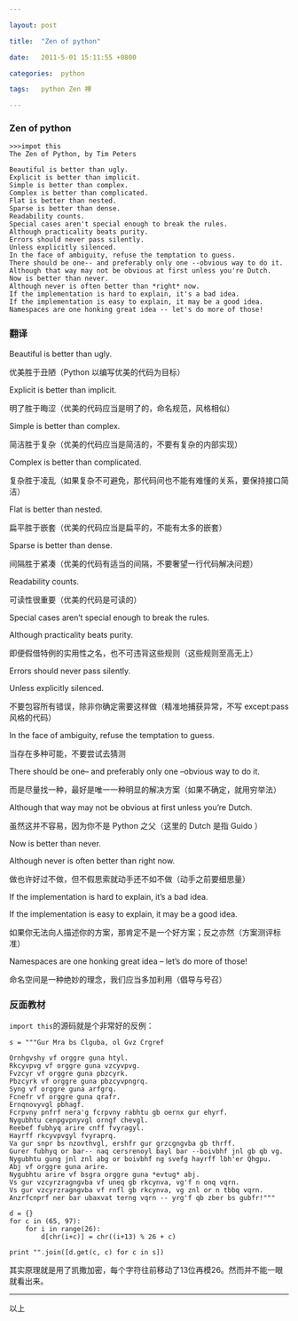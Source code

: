 ```yaml
---

layout: post

title:  "Zen of python"

date:   2011-5-01 15:11:55 +0800

categories:  python

tags:   python Zen 禅

---
```


### Zen of python

	>>>impot this
	The Zen of Python, by Tim Peters

	Beautiful is better than ugly.
	Explicit is better than implicit.
	Simple is better than complex.
	Complex is better than complicated.
	Flat is better than nested.
	Sparse is better than dense.
	Readability counts.
	Special cases aren't special enough to break the rules.
	Although practicality beats purity.
	Errors should never pass silently.
	Unless explicitly silenced.
	In the face of ambiguity, refuse the temptation to guess.
	There should be one-- and preferably only one --obvious way to do it.
	Although that way may not be obvious at first unless you're Dutch.
	Now is better than never.
	Although never is often better than *right* now.
	If the implementation is hard to explain, it's a bad idea.
	If the implementation is easy to explain, it may be a good idea.
	Namespaces are one honking great idea -- let's do more of those!

### 翻译

Beautiful is better than ugly.

优美胜于丑陋（Python 以编写优美的代码为目标）

Explicit is better than implicit.

明了胜于晦涩（优美的代码应当是明了的，命名规范，风格相似）

Simple is better than complex.

简洁胜于复杂（优美的代码应当是简洁的，不要有复杂的内部实现）

Complex is better than complicated.

复杂胜于凌乱（如果复杂不可避免，那代码间也不能有难懂的关系，要保持接口简洁）

Flat is better than nested.

扁平胜于嵌套（优美的代码应当是扁平的，不能有太多的嵌套）

Sparse is better than dense.

间隔胜于紧凑（优美的代码有适当的间隔，不要奢望一行代码解决问题）

Readability counts.

可读性很重要（优美的代码是可读的）

Special cases aren’t special enough to break the rules.

Although practicality beats purity.

即便假借特例的实用性之名，也不可违背这些规则（这些规则至高无上）

Errors should never pass silently.

Unless explicitly silenced.

不要包容所有错误，除非你确定需要这样做（精准地捕获异常，不写 except:pass 风格的代码）

In the face of ambiguity, refuse the temptation to guess.

当存在多种可能，不要尝试去猜测

There should be one– and preferably only one –obvious way to do it.

而是尽量找一种，最好是唯一一种明显的解决方案（如果不确定，就用穷举法）

Although that way may not be obvious at first unless you’re Dutch.

虽然这并不容易，因为你不是 Python 之父（这里的 Dutch 是指 Guido ）

Now is better than never.

Although never is often better than right now.

做也许好过不做，但不假思索就动手还不如不做（动手之前要细思量）

If the implementation is hard to explain, it’s a bad idea.

If the implementation is easy to explain, it may be a good idea.

如果你无法向人描述你的方案，那肯定不是一个好方案；反之亦然（方案测评标准）

Namespaces are one honking great idea – let’s do more of those!

命名空间是一种绝妙的理念，我们应当多加利用（倡导与号召）

### 反面教材

`import this`的源码就是个非常好的反例：

	s = """Gur Mra bs Clguba, ol Gvz Crgref
 
	Ornhgvshy vf orggre guna htyl.
	Rkcyvpvg vf orggre guna vzcyvpvg.
	Fvzcyr vf orggre guna pbzcyrk.
	Pbzcyrk vf orggre guna pbzcyvpngrq.
	Syng vf orggre guna arfgrq.
	Fcnefr vf orggre guna qrafr.
	Ernqnovyvgl pbhagf.
	Fcrpvny pnfrf nera'g fcrpvny rabhtu gb oernx gur ehyrf.
	Nygubhtu cenpgvpnyvgl orngf chevgl.
	Reebef fubhyq arire cnff fvyragyl.
	Hayrff rkcyvpvgyl fvyraprq.
	Va gur snpr bs nzovthvgl, ershfr gur grzcgngvba gb thrff.
	Gurer fubhyq or bar-- naq cersrenoyl bayl bar --boivbhf jnl gb qb vg.
	Nygubhtu gung jnl znl abg or boivbhf ng svefg hayrff lbh'er Qhgpu.
	Abj vf orggre guna arire.
	Nygubhtu arire vf bsgra orggre guna *evtug* abj.
	Vs gur vzcyrzragngvba vf uneq gb rkcynva, vg'f n onq vqrn.
	Vs gur vzcyrzragngvba vf rnfl gb rkcynva, vg znl or n tbbq vqrn.
	Anzrfcnprf ner bar ubaxvat terng vqrn -- yrg'f qb zber bs gubfr!"""
	 
	d = {}
	for c in (65, 97):
	    for i in range(26):
	        d[chr(i+c)] = chr((i+13) % 26 + c)
	 
	print "".join([d.get(c, c) for c in s])

其实原理就是用了凯撒加密，每个字符往前移动了13位再模26。然而并不能一眼就看出来。

----

以上

